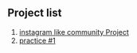 ## Project list

1. [instagram like community Project](https://github.com/4923/GwangjuAI2/tree/master/02_Rotation/WebApplication/Project/livecoding)
2. [practice #1](https://github.com/4923/GwangjuAI2/tree/master/02_Rotation/WebApplication/Project/personalProject)
    
